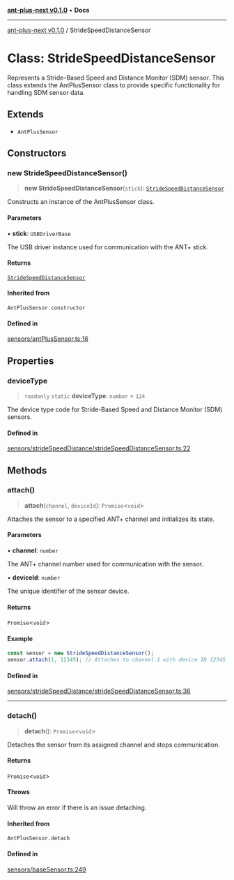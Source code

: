 [**ant-plus-next v0.1.0**](../README.md) • **Docs**

***

[ant-plus-next v0.1.0](../README.md) / StrideSpeedDistanceSensor

# Class: StrideSpeedDistanceSensor

Represents a Stride-Based Speed and Distance Monitor (SDM) sensor.
This class extends the AntPlusSensor class to provide specific functionality for handling SDM sensor data.

## Extends

- `AntPlusSensor`

## Constructors

### new StrideSpeedDistanceSensor()

> **new StrideSpeedDistanceSensor**(`stick`): [`StrideSpeedDistanceSensor`](StrideSpeedDistanceSensor.md)

Constructs an instance of the AntPlusSensor class.

#### Parameters

• **stick**: `USBDriverBase`

The USB driver instance used for communication with the ANT+ stick.

#### Returns

[`StrideSpeedDistanceSensor`](StrideSpeedDistanceSensor.md)

#### Inherited from

`AntPlusSensor.constructor`

#### Defined in

[sensors/antPlusSensor.ts:16](https://github.com/Benjamin-Stefan/ant-plus-next/blob/b17049a469528157a32f68083cac64e99938f880/src/sensors/antPlusSensor.ts#L16)

## Properties

### deviceType

> `readonly` `static` **deviceType**: `number` = `124`

The device type code for Stride-Based Speed and Distance Monitor (SDM) sensors.

#### Defined in

[sensors/strideSpeedDistance/strideSpeedDistanceSensor.ts:22](https://github.com/Benjamin-Stefan/ant-plus-next/blob/b17049a469528157a32f68083cac64e99938f880/src/sensors/strideSpeedDistance/strideSpeedDistanceSensor.ts#L22)

## Methods

### attach()

> **attach**(`channel`, `deviceId`): `Promise`\<`void`\>

Attaches the sensor to a specified ANT+ channel and initializes its state.

#### Parameters

• **channel**: `number`

The ANT+ channel number used for communication with the sensor.

• **deviceId**: `number`

The unique identifier of the sensor device.

#### Returns

`Promise`\<`void`\>

#### Example

```ts
const sensor = new StrideSpeedDistanceSensor();
sensor.attach(1, 12345); // Attaches to channel 1 with device ID 12345
```

#### Defined in

[sensors/strideSpeedDistance/strideSpeedDistanceSensor.ts:36](https://github.com/Benjamin-Stefan/ant-plus-next/blob/b17049a469528157a32f68083cac64e99938f880/src/sensors/strideSpeedDistance/strideSpeedDistanceSensor.ts#L36)

***

### detach()

> **detach**(): `Promise`\<`void`\>

Detaches the sensor from its assigned channel and stops communication.

#### Returns

`Promise`\<`void`\>

#### Throws

Will throw an error if there is an issue detaching.

#### Inherited from

`AntPlusSensor.detach`

#### Defined in

[sensors/baseSensor.ts:249](https://github.com/Benjamin-Stefan/ant-plus-next/blob/b17049a469528157a32f68083cac64e99938f880/src/sensors/baseSensor.ts#L249)

